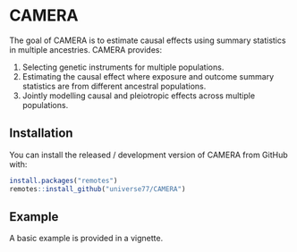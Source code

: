 
<!-- README.md is generated from README.Rmd. Please edit that file -->

# CAMERA

<!-- badges: start -->
<!-- badges: end -->

The goal of CAMERA is to estimate causal effects using summary
statistics in multiple ancestries. CAMERA provides:

1)  Selecting genetic instruments for multiple populations.
2)  Estimating the causal effect where exposure and outcome summary
    statistics are from different ancestral populations.
3)  Jointly modelling causal and pleiotropic effects across multiple
    populations.

## Installation

You can install the released / development version of CAMERA from GitHub
with:

``` r
install.packages("remotes")
remotes::install_github("universe77/CAMERA")
```

## Example

A basic example is provided in a vignette.
